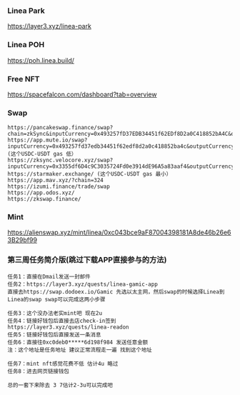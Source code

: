 ### Linea Park
https://layer3.xyz/linea-park
### Linea  POH
https://poh.linea.build/


### Free NFT
https://spacefalcon.com/dashboard?tab=overview

### Swap
```
https://pancakeswap.finance/swap?chain=zkSync&inputCurrency=0x493257fD37EDB34451f62EDf8D2a0C418852bA4C&outputCurrency=0x3355df6D4c9C3035724Fd0e3914dE96A5a83aaf4
https://app.mute.io/swap?inputCurrency=0x493257fd37edb34451f62edf8d2a0c418852ba4c&outputCurrency=0x0000000000000000000000000000000000000000 (这个USDC-USDT gas 低）
https://zksync.velocore.xyz/swap?inputCurrency=0x3355df6D4c9C3035724Fd0e3914dE96A5a83aaf4&outputCurrency=0x493257fd37edb34451f62edf8d2a0c418852ba4c
https://starmaker.exchange/ (这个USDC-USDT gas 最小）
https://app.mav.xyz/?chain=324
https://izumi.finance/trade/swap
https://app.odos.xyz/
https://zkswap.finance/
```

### Mint
https://alienswap.xyz/mint/linea/0xc043bce9aF87004398181A8de46b26e63B29bf99

### 第三周任务简介版(跳过下载APP直接参与的方法)
```
任务1：直接在Dmail发送一封邮件
任务2：https://layer3.xyz/quests/linea-gamic-app
直接去https://swap.dodoex.io/Gamic 先选以太主网，然后swap的时候选择Linea到Linea的swap swap可以完成这两小步骤

任务3：这个没办法老实mint吧 现在2u
任务4：链接好钱包后直接去店check-in签到
https://layer3.xyz/quests/linea-readon
任务5：链接好钱包后直接发送一条消息
任务6：直接往0xc0deb0*****6d198f984 发送任意金额
注：这个地址是任务地址 建议正常流程走一遍 找到这个地址

任务7：mint nft感觉花费不低 估计4u 略过
任务8：进去网页链接钱包

总的一套下来除去 3 7估计2-3u可以完成吧
```
